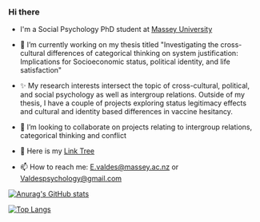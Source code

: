 ### Hi there

- I'm a Social Psychology PhD student at [Massey University](https://www.massey.ac.nz/)

- 🔭 I’m currently working on my thesis titled "Investigating the cross-cultural differences of categorical thinking on system justification: Implications for Socioeconomic status, political identity, and life satisfaction" 

- ✨ My research interests intersect the topic of cross-cultural, political, and social psychology as well as intergroup relations. Outside of my thesis, I have a couple of projects exploring status legitimacy effects and cultural and identity based differences in vaccine hesitancy.

- 👯 I’m looking to collaborate on projects relating to intergroup relations, categorical thinking and conflict

-  🌱 Here is my [Link Tree](https://linktr.ee/evanavaldes)

- 📫 How to reach me: E.valdes@massey.ac.nz or Valdespsychology@gmail.com
<!--
**evan113/evan113** is a ✨ _special_ ✨ repository because its `README.md` (this file) appears on your GitHub profile.

Here are some ideas to get you started:

- 🔭 I’m currently working on ...
- 🌱 I’m currently learning ...
- 👯 I’m looking to collaborate on ...
- 🤔 I’m looking for help with ...
- 💬 Ask me about ...
- 📫 How to reach me: ...
- 😄 Pronouns: ...
- ⚡ Fun fact: ...
-->

[![Anurag's GitHub stats](https://github-readme-stats.vercel.app/api?username=evan113&count_private=true&show_icons=true&theme=tokyonight)](https://github.com/evan113/github-readme-stats)

[![Top Langs](https://github-readme-stats.vercel.app/api/top-langs/?username=evan113&layout=compact&theme=tokyonight)](https://github.com/evan113/github-readme-stats)


